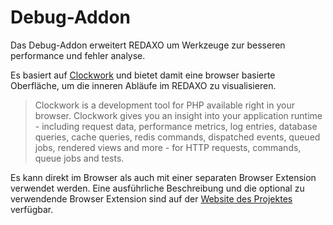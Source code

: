 Debug-Addon
===========

Das Debug-Addon erweitert REDAXO um Werkzeuge zur besseren performance und fehler analyse.

Es basiert auf [Clockwork](https://underground.works/clockwork) und bietet damit eine browser basierte Oberfläche,
um die inneren Abläufe im REDAXO zu visualisieren.

<blockquote>
Clockwork is a development tool for PHP available right in your browser.
Clockwork gives you an insight into your application runtime - including request data,
performance metrics, log entries, database queries, cache queries, redis commands, dispatched events, queued jobs,
rendered views and more - for HTTP requests, commands, queue jobs and tests.
</blockquote>

Es kann direkt im Browser als auch mit einer separaten Browser Extension verwendet werden.
Eine ausführliche Beschreibung und die optional zu verwendende Browser Extension sind auf der [Website des Projektes](https://underground.works/clockwork) verfügbar.
